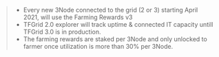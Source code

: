 > - Every new 3Node connected to the grid (2 or 3) starting April 2021, will use the Farming Rewards v3 
> - TFGrid 2.0 explorer will track uptime & connected IT capacity untill TFGrid 3.0 is in production.
> - The farming rewards are staked per 3Node and only unlocked to farmer once utilization is more than 30% per 3Node.
